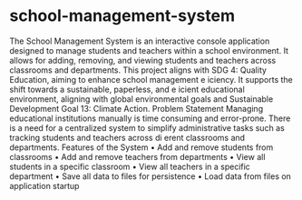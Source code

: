 # school-management-system
The School Management System is an interactive console
application designed to manage students and teachers within a
school environment. It allows for adding, removing, and viewing
students and teachers across classrooms and departments. This
project aligns with SDG 4: Quality Education, aiming to enhance
school management e iciency. It supports the shift towards a
sustainable, paperless, and e icient educational environment,
aligning with global environmental goals and Sustainable
Development Goal 13: Climate Action.
Problem Statement
Managing educational institutions manually is time consuming
and error-prone. There is a need for a centralized system to
simplify administrative tasks such as tracking students and
teachers across di erent classrooms and departments.
Features of the System
• Add and remove students from classrooms
• Add and remove teachers from departments
• View all students in a specific classroom
• View all teachers in a specific department
• Save all data to files for persistence
• Load data from files on application startup
